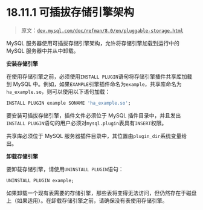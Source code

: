 # 18.11.1 可插拔存储引擎架构

> 原文：[`dev.mysql.com/doc/refman/8.0/en/pluggable-storage.html`](https://dev.mysql.com/doc/refman/8.0/en/pluggable-storage.html)

MySQL 服务器使用可插拔存储引擎架构，允许将存储引擎加载到运行中的 MySQL 服务器中并从中卸载。

**安装存储引擎**

在使用存储引擎之前，必须使用`INSTALL PLUGIN`语句将存储引擎插件共享库加载到 MySQL 中。例如，如果`EXAMPLE`引擎插件命名为`example`，共享库命名为`ha_example.so`，则可以使用以下语句加载：

```sql
INSTALL PLUGIN example SONAME 'ha_example.so';
```

要安装可插拔存储引擎，插件文件必须位于 MySQL 插件目录中，并且发出`INSTALL PLUGIN`语句的用户必须对`mysql.plugin`表具有`INSERT`权限。

共享库必须位于 MySQL 服务器插件目录中，其位置由`plugin_dir`系统变量给出。

**卸载存储引擎**

要卸载存储引擎，请使用`UNINSTALL PLUGIN`语句：

```sql
UNINSTALL PLUGIN example;
```

如果卸载一个现有表需要的存储引擎，那些表将变得无法访问，但仍然存在于磁盘上（如果适用）。在卸载存储引擎之前，请确保没有表使用存储引擎。
